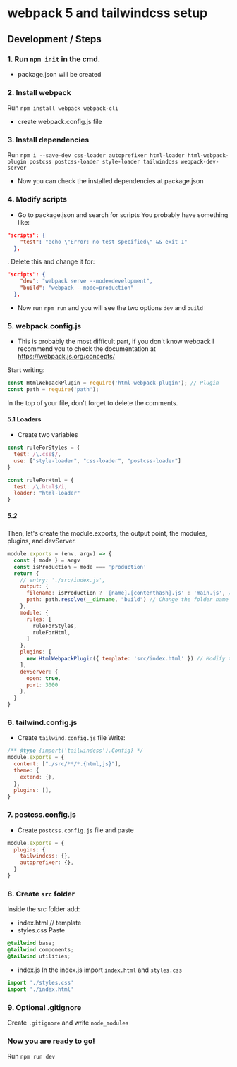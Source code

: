 # webpack 5 and tailwindcss setup

## Development / Steps
### 1. Run ```npm init``` in the cmd.
- package.json will be created
### 2. Install webpack
Run ```npm install webpack webpack-cli```
- create webpack.config.js file
### 3. Install dependencies
Run ```npm i --save-dev css-loader autoprefixer html-loader html-webpack-plugin postcss postcss-loader style-loader tailwindcss webpack-dev-server```
- Now you can check the installed dependencies at package.json
### 4. Modify scripts
- Go to package.json and search for scripts
You probably have something like: 
```json
"scripts": {
    "test": "echo \"Error: no test specified\" && exit 1"
  },  
```
. Delete this and change it for:
```json
"scripts": {
    "dev": "webpack serve --mode=development",
    "build": "webpack --mode=production"
  },
```
- Now run ```npm run``` and you will see the two options ```dev``` and ```build```
### 5. webpack.config.js
- This is probably the most difficult part, if you don't know webpack I recommend you to check the documentation at https://webpack.js.org/concepts/

Start writing:
```js
const HtmlWebpackPlugin = require('html-webpack-plugin'); // Plugin
const path = require('path');
``` 
In the top of your file, don't forget to delete the comments.

#### 5.1 Loaders
- Create two variables
```js
const ruleForStyles = {
  test: /\.css$/,
  use: ["style-loader", "css-loader", "postcss-loader"]
}

const ruleForHtml = {
  test: /\.html$/i,
  loader: "html-loader"
}
```

##### 5.2
Then, let's create the module.exports, the output point, the modules, plugins, and devServer.
```js
module.exports = (env, argv) => {
  const { mode } = argv
  const isProduction = mode === 'production'
  return {
    // entry: './src/index.js',
    output: {
      filename: isProduction ? '[name].[contenthash].js' : 'main.js', // Change the filename
      path: path.resolve(__dirname, "build") // Change the folder name
    },
    module: {
      rules: [
        ruleForStyles,
        ruleForHtml,
      ]
    },
    plugins: [
      new HtmlWebpackPlugin({ template: 'src/index.html' }) // Modify template if necessary
    ],
    devServer: {
      open: true,
      port: 3000
    },
  }
}
```

### 6. tailwind.config.js
- Create `tailwind.config.js` file
Write:
```js
/** @type {import('tailwindcss').Config} */
module.exports = {
  content: ["./src/**/*.{html,js}"],
  theme: {
    extend: {},
  },
  plugins: [],
}
```

### 7. postcss.config.js
- Create `postcss.config.js` file and paste
```js
module.exports = {
  plugins: {
    tailwindcss: {},
    autoprefixer: {},
  }
}
```

### 8. Create `src` folder
Inside the src folder add:
- index.html // template
- styles.css
Paste
``` css
@tailwind base;
@tailwind components;
@tailwind utilities;
```
- index.js
In the index.js import `index.html` and `styles.css`
```js
import './styles.css'
import './index.html'
```
### 9. Optional .gitignore
Create ```.gitignore``` and write `node_modules`

### Now you are ready to go!
Run `npm run dev`
